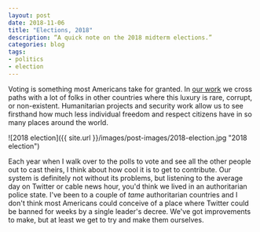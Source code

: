 ```yaml
---
layout: post
date: 2018-11-06
title: "Elections, 2018"
description: “A quick note on the 2018 midterm elections.”
categories: blog
tags:
- politics
- election
---
```


Voting is something most Americans take for granted. In [our work](https://www.spatialnetworks.com) we cross paths with a lot of folks in other countries where this luxury is rare, corrupt, or non-existent. Humanitarian projects and security work allow us to see firsthand how much less individual freedom and respect citizens have in so many places around the world.

![2018 election]({{ site.url }}/images/post-images/2018-election.jpg "2018 election")

Each year when I walk over to the polls to vote and see all the other people out to cast theirs, I think about how cool it is to get to contribute. Our system is definitely not without its problems, but listening to the average day on Twitter or cable news hour, you'd think we lived in an authoritarian police state. I've been to a couple of _tame_ authoritarian countries and I don't think most Americans could conceive of a place where Twitter could be banned for weeks by a single leader's decree. We've got improvements to make, but at least we get to try and make them ourselves.
